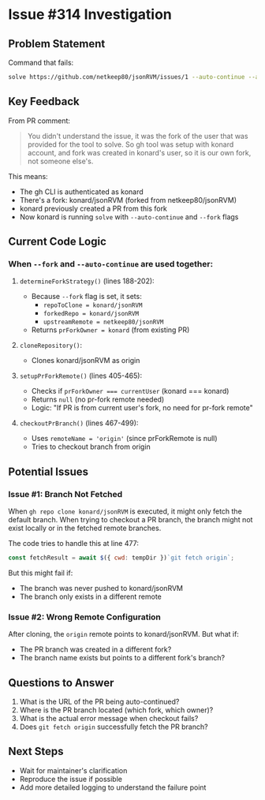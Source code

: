 # Issue #314 Investigation

## Problem Statement

Command that fails:
```bash
solve https://github.com/netkeep80/jsonRVM/issues/1 --auto-continue --attach-logs --verbose --model opus --fork --think-ultra-hard
```

## Key Feedback

From PR comment:
> You didn't understand the issue, it was the fork of the user that was provided for the tool to solve.
> So gh tool was setup with konard account, and fork was created in konard's user, so it is our own fork, not someone else's.

This means:
- The gh CLI is authenticated as konard
- There's a fork: konard/jsonRVM (forked from netkeep80/jsonRVM)
- konard previously created a PR from this fork
- Now konard is running `solve` with `--auto-continue` and `--fork` flags

## Current Code Logic

### When `--fork` and `--auto-continue` are used together:

1. `determineForkStrategy()` (lines 188-202):
   - Because `--fork` flag is set, it sets:
     - `repoToClone = konard/jsonRVM`
     - `forkedRepo = konard/jsonRVM`
     - `upstreamRemote = netkeep80/jsonRVM`
   - Returns `prForkOwner = konard` (from existing PR)

2. `cloneRepository()`:
   - Clones konard/jsonRVM as origin

3. `setupPrForkRemote()` (lines 405-465):
   - Checks if `prForkOwner === currentUser` (konard === konard)
   - Returns `null` (no pr-fork remote needed)
   - Logic: "If PR is from current user's fork, no need for pr-fork remote"

4. `checkoutPrBranch()` (lines 467-499):
   - Uses `remoteName = 'origin'` (since prForkRemote is null)
   - Tries to checkout branch from origin

## Potential Issues

### Issue #1: Branch Not Fetched
When `gh repo clone konard/jsonRVM` is executed, it might only fetch the default branch. When trying to checkout a PR branch, the branch might not exist locally or in the fetched remote branches.

The code tries to handle this at line 477:
```javascript
const fetchResult = await $({ cwd: tempDir })`git fetch origin`;
```

But this might fail if:
- The branch was never pushed to konard/jsonRVM
- The branch only exists in a different remote

### Issue #2: Wrong Remote Configuration
After cloning, the `origin` remote points to konard/jsonRVM. But what if:
- The PR branch was created in a different fork?
- The branch name exists but points to a different fork's branch?

## Questions to Answer

1. What is the URL of the PR being auto-continued?
2. Where is the PR branch located (which fork, which owner)?
3. What is the actual error message when checkout fails?
4. Does `git fetch origin` successfully fetch the PR branch?

## Next Steps

- Wait for maintainer's clarification
- Reproduce the issue if possible
- Add more detailed logging to understand the failure point